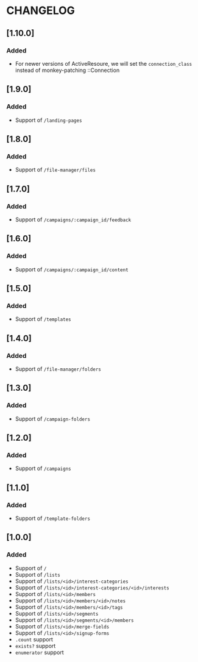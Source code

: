 # CHANGELOG

## [1.10.0]

### Added
- For newer versions of ActiveResoure, we will set the `connection_class` instead of monkey-patching ::Connection

## [1.9.0]

### Added

- Support of `/landing-pages`

## [1.8.0]

### Added

- Support of `/file-manager/files`

## [1.7.0]

### Added

- Support of `/campaigns/:campaign_id/feedback`

## [1.6.0]

### Added

- Support of `/campaigns/:campaign_id/content`

## [1.5.0]

### Added

- Support of `/templates`

## [1.4.0]

### Added

- Support of `/file-manager/folders`

## [1.3.0]

### Added

- Support of `/campaign-folders`

## [1.2.0]

### Added

- Support of `/campaigns`

## [1.1.0]

### Added

- Support of `/template-folders`

## [1.0.0]

### Added
- Support of `/`
- Support of `/lists`
- Support of `/lists/<id>/interest-categories`
- Support of `/lists/<id>/interest-categories/<id>/interests`
- Support of `/lists/<id>/members`
- Support of `/lists/<id>/members/<id>/notes`
- Support of `/lists/<id>/members/<id>/tags`
- Support of `/lists/<id>/segments`
- Support of `/lists/<id>/segments/<id>/members`
- Support of `/lists/<id>/merge-fields`
- Support of `/lists/<id>/signup-forms`
- `.count` support
- `exists?` support
- `enumerator` support
